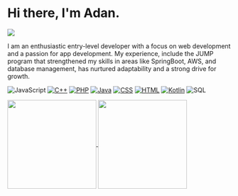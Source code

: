 # Hi there, I'm Adan. 
![](https://komarev.com/ghpvc/?username=viveroa2291&color=green)

I am an enthusiastic entry-level developer with a focus on web development and a passion for app development.
My experience, include the JUMP program that strengthened my skills in areas like SpringBoot, AWS, and database management, has nurtured adaptability and a strong drive for growth. 
<!--
<img align="left" width="47%" src="https://github-readme-stats.vercel.app/api/top-langs/?username=viveroa2291&layout=compact"/> 
<img align="left" width="47%" src="https://github-readme-stats.vercel.app/api?username=viveroa2291&show_icons=true&theme=radical"/>
-->
![JavaScript](https://img.shields.io/badge/javascript%20-%23323330.svg?&style=for-the-badge&logo=javascript&logoColor=%23F7DF1E)
[![C++](https://img.shields.io/badge/C++-A8B9CC?style=for-the-badge&logo=c%2B%2B&logoColor=white)](https://github.com/viveroa2291/README.md)
[![PHP](https://img.shields.io/badge/PHP-777BB4?style=for-the-badge&logo=php&logoColor=white)](https://github.com/viveroa2291/README.md)
[![Java](https://img.shields.io/badge/Java-007396?style=for-the-badge&logo=java&logoColor=white)](https://github.com/viveroa2291/README.md)
[![CSS](https://img.shields.io/badge/CSS-1572B6?style=for-the-badge&logo=css3&logoColor=white)](https://github.com/viveroa2291/README.md)
[![HTML](https://img.shields.io/badge/HTML-E34F26?style=for-the-badge&logo=html5&logoColor=white)](https://github.com/viveroa2291/README.md)
[![Kotlin](https://img.shields.io/badge/Kotlin-0095D5?style=for-the-badge&logo=kotlin&logoColor=white)](https://github.com/viveroa2291/README.md)
![SQL](https://img.shields.io/badge/SQL-4169E1?style=for-the-badge&logo=postgresql&logoColor=fff)

<a href="https://github.com/viveroa2291/github-readme-stats">
  <img height=200 align="center" src="https://github-readme-stats.vercel.app/api?username=viveroa2291" />
</a>
<a href="https://github.com/viveroa2291/convoychat">
  <img height=200 align="center" src="https://github-readme-stats.vercel.app/api/top-langs?username=viveroa2291&layout=compact&langs_count=8&card_width=320" />
</a>
